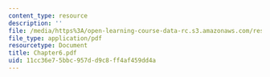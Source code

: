 ```yaml
---
content_type: resource
description: ''
file: /media/https%3A/open-learning-course-data-rc.s3.amazonaws.com/res-12-000-evolution-of-physical-oceanography-spring-2007/11cc36e75bbc957dd9c8ff4af459dd4a_Chapter6.pdf
file_type: application/pdf
resourcetype: Document
title: Chapter6.pdf
uid: 11cc36e7-5bbc-957d-d9c8-ff4af459dd4a
---
```

